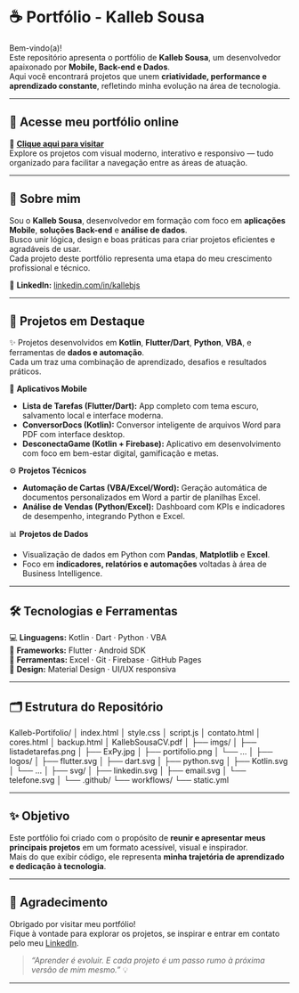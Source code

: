 # ☕ Portfólio - Kalleb Sousa

Bem-vindo(a)!  
Este repositório apresenta o portfólio de **Kalleb Sousa**, um desenvolvedor apaixonado por **Mobile, Back-end e Dados**.  
Aqui você encontrará projetos que unem **criatividade, performance e aprendizado constante**, refletindo minha evolução na área de tecnologia.

---

## 🚀 Acesse meu portfólio online
🔗 **[Clique aqui para visitar](https://kallebjose.github.io/Kalleb-Portifolio/)**  
Explore os projetos com visual moderno, interativo e responsivo — tudo organizado para facilitar a navegação entre as áreas de atuação.

---

## 💼 Sobre mim
Sou o **Kalleb Sousa**, desenvolvedor em formação com foco em **aplicações Mobile**, **soluções Back-end** e **análise de dados**.  
Busco unir lógica, design e boas práticas para criar projetos eficientes e agradáveis de usar.  
Cada projeto deste portfólio representa uma etapa do meu crescimento profissional e técnico.

📍 **LinkedIn:** [linkedin.com/in/kallebjs](https://www.linkedin.com/in/kallebjs/)

---

## 🚀 Projetos em Destaque

✨ Projetos desenvolvidos em **Kotlin**, **Flutter/Dart**, **Python**, **VBA**, e ferramentas de **dados e automação**.  
Cada um traz uma combinação de aprendizado, desafios e resultados práticos.

📱 **Aplicativos Mobile**
- **Lista de Tarefas (Flutter/Dart):** App completo com tema escuro, salvamento local e interface moderna.
- **ConversorDocs (Kotlin):** Conversor inteligente de arquivos Word para PDF com interface desktop.
- **DesconectaGame (Kotlin + Firebase):** Aplicativo em desenvolvimento com foco em bem-estar digital, gamificação e metas.

⚙️ **Projetos Técnicos**
- **Automação de Cartas (VBA/Excel/Word):** Geração automática de documentos personalizados em Word a partir de planilhas Excel.
- **Análise de Vendas (Python/Excel):** Dashboard com KPIs e indicadores de desempenho, integrando Python e Excel.

📊 **Projetos de Dados**
- Visualização de dados em Python com **Pandas**, **Matplotlib** e **Excel**.
- Foco em **indicadores, relatórios e automações** voltadas à área de Business Intelligence.

---

## 🛠️ Tecnologias e Ferramentas
💻 **Linguagens:** Kotlin · Dart · Python · VBA  
📱 **Frameworks:** Flutter · Android SDK  
🧠 **Ferramentas:** Excel · Git · Firebase · GitHub Pages  
🎨 **Design:** Material Design · UI/UX responsiva  

---

## 🗂️ Estrutura do Repositório
Kalleb-Portifolio/
│ index.html
│ style.css
│ script.js
│ contato.html
│ cores.html
│ backup.html
│ KallebSousaCV.pdf
│
├── imgs/
│ ├── listadetarefas.png
│ ├── ExPy.jpg
│ ├── portifolio.png
│ └── ...
│
├── logos/
│ ├── flutter.svg
│ ├── dart.svg
│ ├── python.svg
│ ├── Kotlin.svg
│ └── ...
│
├── svg/
│ ├── linkedin.svg
│ ├── email.svg
│ └── telefone.svg
│
└── .github/
└── workflows/
└── static.yml

---

## ✨ Objetivo
Este portfólio foi criado com o propósito de **reunir e apresentar meus principais projetos** em um formato acessível, visual e inspirador.  
Mais do que exibir código, ele representa **minha trajetória de aprendizado e dedicação à tecnologia**.

---

## 💬 Agradecimento
Obrigado por visitar meu portfólio!  
Fique à vontade para explorar os projetos, se inspirar e entrar em contato pelo meu [LinkedIn](https://www.linkedin.com/in/kallebjs/).  

> _“Aprender é evoluir. E cada projeto é um passo rumo à próxima versão de mim mesmo.”_ 💡  

---
